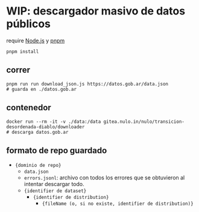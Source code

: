 # WIP: descargador masivo de datos públicos

require [Node.js](https://nodejs.org) y [pnpm](https://pnpm.io/)

```
pnpm install
```

## correr

```
pnpm run run download_json.js https://datos.gob.ar/data.json
# guarda en ./datos.gob.ar
```

## contenedor

```
docker run --rm -it -v ./data:/data gitea.nulo.in/nulo/transicion-desordenada-diablo/downloader
# descarga datos.gob.ar
```

## formato de repo guardado

- `{dominio de repo}`
  - `data.json`
  - `errors.jsonl`: archivo con todos los errores que se obtuvieron al intentar descargar todo.
  - `{identifier de dataset}`
    - `{identifier de distribution}`
      - `{fileName (o, si no existe, identifier de distribution)}`
